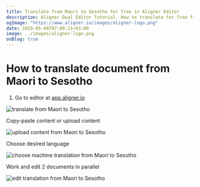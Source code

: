 ```yaml
---
title: Translate from Maori to Sesotho for free in Aligner Editor
description: Aligner Dual Editor Tutorial. How to translate for free from Maori to Sesotho. Aligner is multilingual document management platform. 
ogImage: "https://www.aligner.io/images/aligner-logo.png"
date: 2020-05-06T07:09:21+03:00
image: ../images/aligner-logo.png
onBlog: true
---
```


# How to translate document from Maori to Sesotho

1. Go to editor at [app.aligner.io](https://app.aligner.io "Aligner App web page")

![translate from Maori to Sesotho](../aligner-blank-editor.png "translate from Maori to Sesotho")

Copy-paste content or upload content

![upload content from Maori to Sesotho](../aligner-uploaded-document.png "upload content from Maori to Sesotho")

Choose desired language

![choose machine translation from Maori to Sesotho](../aligner-language-dropdown.png "choose machine translation from Maori to Sesotho")

Work and edit 2 documents in parallel

![edit translation from Maori to Sesotho](../aligner-double-sitded-editor.png "edit translation from Maori to Sesotho")


